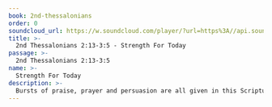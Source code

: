 ```yaml
---
book: 2nd-thessalonians
order: 0
soundcloud_url: https://w.soundcloud.com/player/?url=https%3A//api.soundcloud.com/tracks/
title: >-
  2nd Thessalonians 2:13-3:5 - Strength For Today
passage: >-
  2nd Thessalonians 2:13-3:5
name: >-
  Strength For Today
description: >-
  Bursts of praise, prayer and persuasion are all given in this Scripture.
---
```



